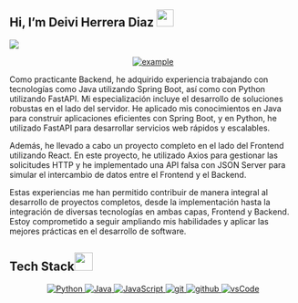 ## Hi, I’m Deivi Herrera Diaz <img src = "https://raw.githubusercontent.com/MartinHeinz/MartinHeinz/master/wave.gif" width = 30px> 
<p>
  <a href="https://github.com/DeiviHerreraDiaz09"><img src="https://readme-typing-svg.herokuapp.com?&font=IBM+Plex+Sans&color=abcdef&size=20&lines=Welcome+to+my+GitHub+Profile!" /></a>
</p>

<p align ="center">
  
  <a href="mailto:herreradiazdeivistiven2004@gmail.com?subject=Feedback%20From%20Github&body=Hello," target="_blank">
    <img src="https://img.shields.io/badge/Gmail-D14836?style=for-the-badge&logo=gmail&logoColor=white" alt="example"/>
  </a>
  </p>


<p>Como practicante Backend, he adquirido experiencia trabajando con tecnologías como Java utilizando Spring Boot, así como con Python utilizando FastAPI. Mi especialización incluye el desarrollo de soluciones robustas en el lado del servidor. He aplicado mis conocimientos en Java para construir aplicaciones eficientes con Spring Boot, y en Python, he utilizado FastAPI para desarrollar servicios web rápidos y escalables.

Además, he llevado a cabo un proyecto completo en el lado del Frontend utilizando React. En este proyecto, he utilizado Axios para gestionar las solicitudes HTTP y he implementado una API falsa con JSON Server para simular el intercambio de datos entre el Frontend y el Backend. 


Estas experiencias me han permitido contribuir de manera integral al desarrollo de proyectos completos, desde la implementación hasta la integración de diversas tecnologías en ambas capas, Frontend y Backend. Estoy comprometido a seguir ampliando mis habilidades y aplicar las mejores prácticas en el desarrollo de software.
</p>




## Tech Stack<img src = "https://media2.giphy.com/media/QssGEmpkyEOhBCb7e1/giphy.gif?cid=ecf05e47a0n3gi1bfqntqmob8g9aid1oyj2wr3ds3mg700bl&rid=giphy.gif" width = 32px> 


<p align="center">
  <a href="https://www.python.org" target="_blank">
    <img alt="Python" src="https://img.shields.io/badge/Python-3776AB?style=for-the-badge&logo=python&logoColor=white">
  </a>
  <a href="https://www.java.com" target="_blank">
    <img alt="Java" src="https://img.shields.io/badge/Java-007396?style=for-the-badge&logo=java&logoColor=white">
  </a>
  <a href="https://developer.mozilla.org/en-US/docs/Web/JavaScript" target="_blank">
    <img alt="JavaScript" src="https://img.shields.io/badge/JavaScript-F7DF1E?style=for-the-badge&logo=javascript&logoColor=black">
  </a>
  <a href="https://git-scm.com/" target="_blank">
    <img src="https://img.shields.io/badge/git-F05032.svg?style=for-the-badge&logo=git&logoColor=white"
      alt="git"/>
  </a>
  <a href="https://github.com/ELanza-48" target="_blank">
    <img src="https://img.shields.io/badge/github-181717.svg?style=for-the-badge&logo=github&logoColor=white" alt="github" />
  </a>
  <a href="https://code.visualstudio.com/" target="_blank">
    <img src="https://img.shields.io/badge/vscode-007ACC.svg?style=for-the-badge&logo=visualstudiocode&logoColor=white" alt="vsCode"/> 
  </a>
 
</p>

